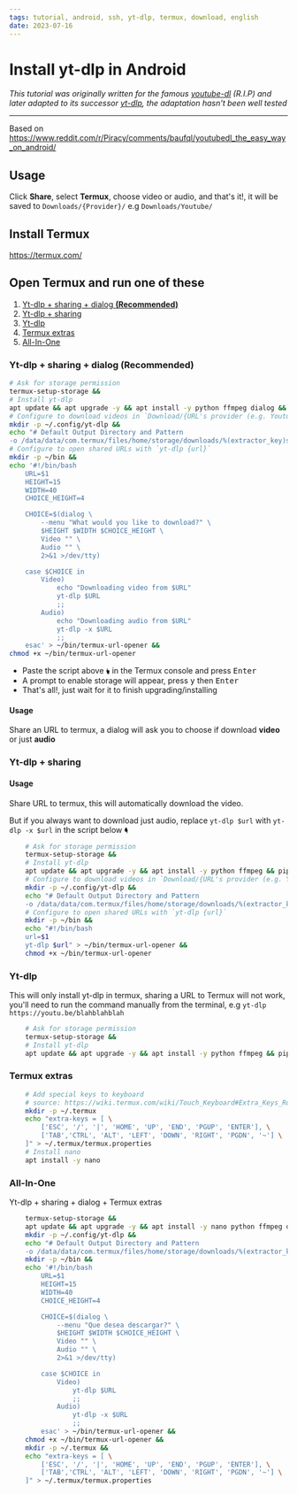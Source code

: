 ```yaml
---
tags: tutorial, android, ssh, yt-dlp, termux, download, english
date: 2023-07-16
---
```


# Install yt-dlp in Android

*This tutorial was originally written for the famous [youtube-dl](https://github.com/ytdl-org/youtube-dl/) (R.I.P) and later adapted to its successor [yt-dlp](https://github.com/yt-dlp/yt-dlp), the adaptation hasn't been well tested*

---

Based on <https://www.reddit.com/r/Piracy/comments/baufql/youtubedl_the_easy_way_on_android/>

## Usage

Click **Share**, select **Termux**, choose video or audio, and that's it!, it will be saved to `Downloads/{Provider}/` e.g `Downloads/Youtube/`

## Install Termux

<https://termux.com/>

## Open Termux and run one of these

<!-- no toc -->
1. [Yt-dlp + sharing + dialog **(Recommended)**](#yt-dlp--sharing--dialog-recommended)
2. [Yt-dlp + sharing](#yt-dlp--sharing)
3. [Yt-dlp](#yt-dlp)
4. [Termux extras](#termux-extras)
5. [All-In-One](#all-in-one)

### Yt-dlp + sharing + dialog **(Recommended)**

```bash
# Ask for storage permission
termux-setup-storage &&
# Install yt-dlp
apt update && apt upgrade -y && apt install -y python ffmpeg dialog && pip install yt-dlp &&
# Configure to download videos in `Download/{URL's provider (e.g. Youtube)}/{filename}`
mkdir -p ~/.config/yt-dlp &&
echo "# Default Output Directory and Pattern
-o /data/data/com.termux/files/home/storage/downloads/%(extractor_key)s/%(title).150s-%(id)s.%(ext)s" > ~/.config/yt-dlp/config &&
# Configure to open shared URLs with `yt-dlp {url}`
mkdir -p ~/bin &&
echo '#!/bin/bash
    URL=$1
    HEIGHT=15
    WIDTH=40
    CHOICE_HEIGHT=4

    CHOICE=$(dialog \
        --menu "What would you like to download?" \
        $HEIGHT $WIDTH $CHOICE_HEIGHT \
        Video "" \
        Audio "" \
        2>&1 >/dev/tty)

    case $CHOICE in
        Video)
            echo "Downloading video from $URL"
            yt-dlp $URL
            ;;
        Audio)
            echo "Downloading audio from $URL"
            yt-dlp -x $URL
            ;;
    esac' > ~/bin/termux-url-opener &&
chmod +x ~/bin/termux-url-opener
```

- Paste the script above 🖢 in the Termux console and press <kbd>Enter</kbd>
- A prompt to enable storage will appear, press <kbd>y</kbd> then <kbd>Enter</kbd>
- That's all!, just wait for it to finish upgrading/installing

#### Usage

Share an URL to termux, a dialog will ask you to choose if download **video** or just **audio**

### Yt-dlp + sharing

#### Usage

Share URL to termux, this will automatically download the video.

But if you always want to download just audio, replace `yt-dlp $url` with `yt-dlp -x $url` in the script below 🖣

```bash
    # Ask for storage permission
    termux-setup-storage &&
    # Install yt-dlp
    apt update && apt upgrade -y && apt install -y python ffmpeg && pip install yt-dlp &&
    # Configure to download videos in `Download/{URL's provider (e.g. Youtube)}/{filename}`
    mkdir -p ~/.config/yt-dlp &&
    echo "# Default Output Directory and Pattern
    -o /data/data/com.termux/files/home/storage/downloads/%(extractor_key)s/%(title).150s-%(id)s.%(ext)s" > ~/.config/yt-dlp/config &&
    # Configure to open shared URLs with `yt-dlp {url}`
    mkdir -p ~/bin &&
    echo "#!/bin/bash
    url=$1
    yt-dlp $url" > ~/bin/termux-url-opener &&
    chmod +x ~/bin/termux-url-opener
```

### Yt-dlp

This will only install yt-dlp in termux, sharing a URL to Termux will not work, you'll need to run the command manually from the terminal, e.g `yt-dlp https://youtu.be/blahblahblah`

```bash
    # Ask for storage permission
    termux-setup-storage &&
    # Install yt-dlp
    apt update && apt upgrade -y && apt install -y python ffmpeg && pip install yt-dlp
```

### Termux extras

```bash
    # Add special keys to keyboard
    # source: https://wiki.termux.com/wiki/Touch_Keyboard#Extra_Keys_Row(s)
    mkdir -p ~/.termux
    echo "extra-keys = [ \
        ['ESC', '/', '|', 'HOME', 'UP', 'END', 'PGUP', 'ENTER'], \
        ['TAB','CTRL', 'ALT', 'LEFT', 'DOWN', 'RIGHT', 'PGDN', '~'] \
    ]" > ~/.termux/termux.properties
    # Install nano
    apt install -y nano
```

### All-In-One

Yt-dlp + sharing + dialog + Termux extras

```bash
    termux-setup-storage &&
    apt update && apt upgrade -y && apt install -y nano python ffmpeg dialog && pip install yt-dlp &&
    mkdir -p ~/.config/yt-dlp &&
    echo "# Default Output Directory and Pattern
    -o /data/data/com.termux/files/home/storage/downloads/%(extractor_key)s/%(title).150s-%(id)s.%(ext)s" > ~/.config/yt-dlp/config &&
    mkdir -p ~/bin &&
    echo '#!/bin/bash
        URL=$1
        HEIGHT=15
        WIDTH=40
        CHOICE_HEIGHT=4

        CHOICE=$(dialog \
            --menu "Que desea descargar?" \
            $HEIGHT $WIDTH $CHOICE_HEIGHT \
            Video "" \
            Audio "" \
            2>&1 >/dev/tty)

        case $CHOICE in
            Video)
                yt-dlp $URL
                ;;
            Audio)
                yt-dlp -x $URL
                ;;
        esac' > ~/bin/termux-url-opener &&
    chmod +x ~/bin/termux-url-opener &&
    mkdir -p ~/.termux &&
    echo "extra-keys = [ \
        ['ESC', '/', '|', 'HOME', 'UP', 'END', 'PGUP', 'ENTER'], \
        ['TAB','CTRL', 'ALT', 'LEFT', 'DOWN', 'RIGHT', 'PGDN', '~'] \
    ]" > ~/.termux/termux.properties
```

